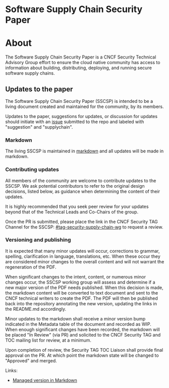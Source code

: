 Software Supply Chain Security Paper
==========================================

# About

The Software Supply Chain Security Paper is a CNCF Security Technical Advisory Group effort 
to ensure the cloud native community has access to information about building, 
distributing, deploying, and running secure software supply chains.

## Updates to the paper 

The Software Supply Chain Security Paper (SSCSP) is intended to be a living 
document created and maintained for the community, by its members.  

Updates to the paper, suggestions for updates, or discussion for updates
should initiate with an [issue](https://github.com/cncf/tag-security/issues) submitted to the repo and labeled with
"suggestion" and "supplychain".

### Markdown 

The living SSCSP is maintained in [markdown](https://github.com/cncf/tag-security/blob/master/supply-chain-security/sscsp.md) and all updates will be made in
 markdown.  

### Contributing updates 

All members of the community are welcome to contribute updates to the SSCSP.
We ask potential contributors to refer to the original design decisions, 
listed below, as guidance when determining the content of their updates.

It is highly recommended that you seek peer review for your updates beyond that
of the Technical Leads and Co-Chairs of the group.

Once the PR is submitted, please place the link in the CNCF Security TAG Channel
for the SSCSP: [#tag-security-supply-chain-wg](https://cloud-native.slack.com/archives/C01KL0B4LKC) to request a review.

### Versioning and publishing 

It is expected that many minor updates will occur, corrections to grammar, 
spelling, clarification in language, translations, etc.  When these occur 
they are considered minor changes to the overall content and will not warrant
 the regeneration of the PDF.

When significant changes to the intent, content, or numerous minor changes
occur, the SSCSP working group will assess and determine if a new major version
of the PDF needs published.  When this decision is made, the markdown content
will be converted to text document and sent to the CNCF technical writers to
create the PDF.  The PDF will then be published back into the repository
annotating the new version, updating the links in the README.md accordingly.

Minor updates to the markdown shall receive a minor version bump indicated in the
Metadata table of the document and recorded as WIP.  When enough significant
changes have been recorded, the markdown will be placed "In Review" (via PR) and
solicited to the CNCF Security TAG and TOC mailing list for review, at a minimum.

Upon completion of review, the Security TAG TOC Liaison shall provide final
approval on the PR.  At which point the markdown state will be changed to
"Approved" and merged. 


Links:
* [Managed version in  Markdown](https://github.com/cncf/sig-security/blob/master/supply-chain-security/supply-chain-security-whitepaper/software-supply-chain-security-whitepaper.md)
